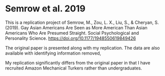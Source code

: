 # Semrow et al. 2019
This is a replication project of Semrow, M., Zou, L. X., Liu, S., & Cheryan, S. (2019). Gay Asian Americans Are Seen as More American Than Asian Americans Who Are Presumed Straight. Social Psychological and Personality Science. https://doi.org/10.1177/1948550619849426

The original paper is presented along with my replication. The data are also available with identifying information removed,

My replication significantly differs from the original paper in that I have recruited Amazon Mechanical Turkers rather than undergraduates.
